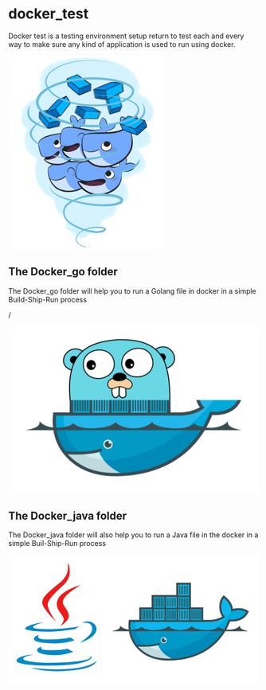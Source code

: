# docker_test
<p> Docker test is a testing environment setup return to test each and every way 
    to make sure any kind of application is used to run using docker. </p>
    
 ![images_docker](https://github.com/SripadaFusteps/docker_test/blob/master/Images/1*6aiG8217Vy9kEpF5k9ag4Q.gif)
    
## The Docker_go folder 
  <p> The Docker_go folder will help you to run a Golang file in docker in a simple
       Build-Ship-Run process </p>/
             
 ![golang](https://github.com/SripadaFusteps/docker_test/blob/master/Images/Docker_golang.png)

## The Docker_java folder
   <p> The Docker_java folder will also help you to run a Java file in the docker in 
      a simple Buil-Ship-Run process </p>

![java_docker](https://github.com/SripadaFusteps/docker_test/blob/master/Images/docker_java.png)
